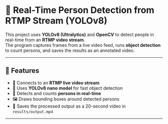 # 🎥 Real-Time Person Detection from RTMP Stream (YOLOv8)

This project uses **YOLOv8 (Ultralytics)** and **OpenCV** to detect people in real-time from an **RTMP video stream**.  
The program captures frames from a live video feed, runs **object detection** to count persons, and saves the results as an annotated video.  

---

## 🚀 Features
- 📡 Connects to an **RTMP live video stream**  
- 🧠 Uses **YOLOv8 nano model** for fast object detection  
- 👤 Detects and counts **persons in real-time**  
- 🖼️ Draws bounding boxes around detected persons  
- 💾 Saves the processed output as a 20-second video in `results/output.mp4`  

---
